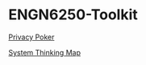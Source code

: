 # ENGN6250-Toolkit

[Privacy Poker](Privacy_Poker.md)

[System Thinking Map](System_Thinking_Map.md)
